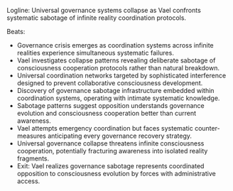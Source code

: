 ﻿---
series: 6
novella: 1
file: S6N1_CH03
type: chapter
pov: Vael
setting: Universal governance crisis - coordination collapse
word_target_min: 1201
word_target_max: 2299
status: outline
---
Logline: Universal governance systems collapse as Vael confronts systematic sabotage of infinite reality coordination protocols.

Beats:
- Governance crisis emerges as coordination systems across infinite realities experience simultaneous systematic failures.
- Vael investigates collapse patterns revealing deliberate sabotage of consciousness cooperation protocols rather than natural breakdown.
- Universal coordination networks targeted by sophisticated interference designed to prevent collaborative consciousness development.
- Discovery of governance sabotage infrastructure embedded within coordination systems, operating with intimate systematic knowledge.
- Sabotage patterns suggest opposition understands governance evolution and consciousness cooperation better than current awareness.
- Vael attempts emergency coordination but faces systematic counter-measures anticipating every governance recovery strategy.
- Universal governance collapse threatens infinite consciousness cooperation, potentially fracturing awareness into isolated reality fragments.
- Exit: Vael realizes governance sabotage represents coordinated opposition to consciousness evolution by forces with administrative access.